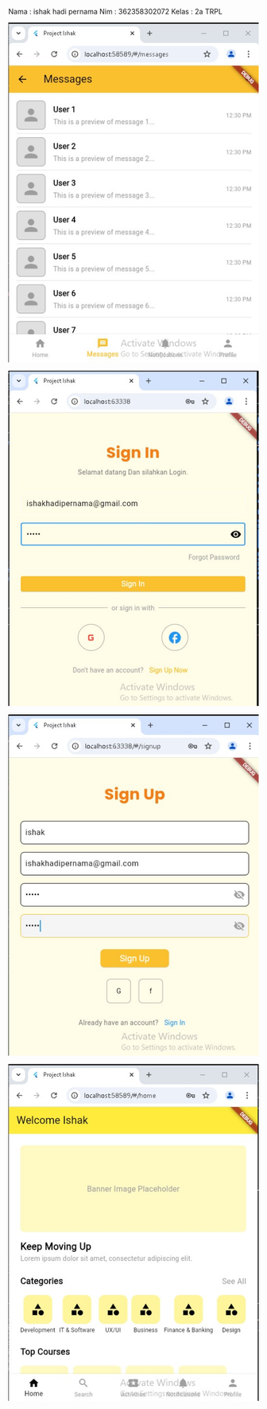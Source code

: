 Nama    : ishak hadi pernama
Nim     : 362358302072
Kelas   : 2a TRPL


![alt text](message.jpg) 

![alt text](<sign in.jpg>) 

![alt text](<sign up.jpg>) 

![alt text](<home page.jpg>)



